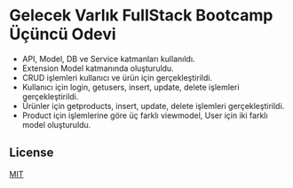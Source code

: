 # Gelecek Varlık FullStack Bootcamp Üçüncü Odevi

- API, Model, DB ve Service katmanları kullanıldı.
- Extension Model katmanında oluşturuldu.
- CRUD işlemleri kullanıcı ve ürün için gerçekleştirildi.
- Kullanıcı için login, getusers, insert, update, delete işlemleri gerçekleştirildi.
- Ürünler için getproducts, insert, update, delete işlemleri gerçekleştirildi.
- Product için işlemlerine göre üç farklı viewmodel, User için iki farklı model oluşturuldu.

## License
[MIT](https://www.mit.edu/)
